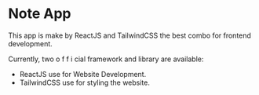 # Note App

This app is make by ReactJS and TailwindCSS the best combo for frontend development.

Currently, two o f f i cial framework and library are available:

- ReactJS use for Website Development.
- TailwindCSS use for styling the website.
